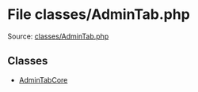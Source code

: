 File classes/AdminTab.php
=========

Source: [classes/AdminTab.php](https://github.com/PrestaShop/PrestaShop/blob/1.6.0.14/classes/AdminTab.php)


Classes
-------

* [AdminTabCore](class.AdminTabCore.md)

